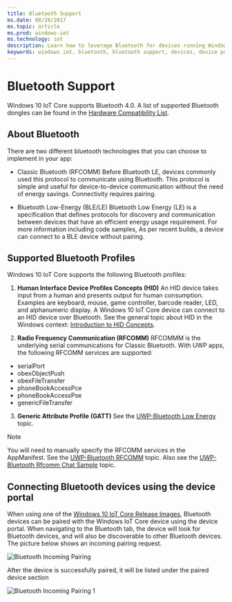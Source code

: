 ```yaml
---
title: Bluetooth Support
ms.date: 08/28/2017
ms.topic: article
ms.prod: windows-iot
ms.technology: iot
description: Learn how to leverage Bluetooth for devices running Windows 10 IoT Core.
keywords: windows iot, bluetooth, bluetooth support, devices, device portal
---
```


# Bluetooth Support
Windows 10 IoT Core supports Bluetooth 4.0. A list of supported Bluetooth dongles can be found in the [Hardware Compatibility List](../learn-about-hardware/HardwareCompatList.md).

## About Bluetooth
There are two different bluetooth technologies that you can choose to implement in your app:

* Classic Bluetooth (RFCOMM)
Before Bluetooth LE, devices commonly used this protocol to communicate using Bluetooth. This protocol is simple and useful for device-to-device communication without the need of energy savings. Connectivity requires pairing.

* Bluetooth Low-Energy (BLE/LE)
Bluetooth Low Energy (LE) is a specification that defines protocols for discovery and communication between devices that have an efficient energy usage requirement. For more information including code samples, As per recent builds, a device can connect to a BLE device without pairing.

## Supported Bluetooth Profiles
Windows 10 IoT Core supports the following Bluetooth profiles:

1.  **Human Interface Device Profiles Concepts (HID)**
An HID device takes input from a human and presents output for human consumption. Examples are keyboard, mouse, game controller, barcode reader, LED, and alphanumeric display. A Windows 10 IoT Core device can connect to an HID device over Bluetooth. See the general topic about HID in the Windows context: [Introduction to HID Concepts](/windows-hardware/drivers/hid/introduction-to-hid-concepts).

2.  **Radio Frequency Communication (RFCOMM)**
RFCOMMM is the underlying serial communications for Classic Bluetooth. With UWP apps, the following RFCOMM services are supported:

* serialPort
* obexObjectPush
* obexFileTransfer
* phoneBookAccessPce
* phoneBookAccessPse
* genericFileTransfer

3. **Generic Attribute Profile (GATT)**
See the [UWP-Bluetooth Low Energy](/windows/uwp/devices-sensors/bluetooth-low-energy-overview) topic.

> [!NOTE]
> You will need to manually specify the RFCOMM services in the AppManifest.  See the [UWP-Bluetooth RFCOMM](/windows/uwp/devices-sensors/send-or-receive-files-with-rfcomm) topic. Also see the [UWP-Bluetooth Rfcomm Chat Sample](https://github.com/Microsoft/Windows-universal-samples/tree/master/Samples/BluetoothRfcommChat) topic.

## Connecting Bluetooth devices using the device portal
When using one of the [Windows 10 IoT Core Release Images](https://developer.microsoft.com/windows/iot/downloads), Bluetooth devices can be paired with the Windows IoT Core device using the device portal. When navigating to the Bluetooth tab, the device will look for Bluetooth devices, and will also be discoverable to other Bluetooth devices. The picture below shows an incoming pairing request.

![Bluetooth Incoming Pairing](../media/Bluetooth/Portal_BT_2.png)

After the device is successfully paired, it will be listed under the paired device section

![Bluetooth Incoming Pairing 1](../media/Bluetooth/Portal_BT_3.png)